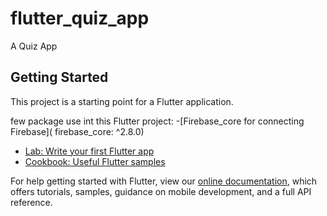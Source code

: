 # flutter_quiz_app

A Quiz App

## Getting Started

This project is a starting point for a Flutter application.

few package  use int this Flutter project:
 -[Firebase_core for connecting Firebase]( firebase_core: ^2.8.0)
- [Lab: Write your first Flutter app](https://flutter.dev/docs/get-started/codelab)
- [Cookbook: Useful Flutter samples](https://flutter.dev/docs/cookbook)

For help getting started with Flutter, view our
[online documentation](https://flutter.dev/docs), which offers tutorials,
samples, guidance on mobile development, and a full API reference.
